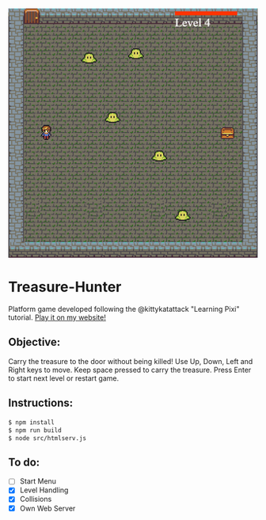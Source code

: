 ![Treasure-Hunter image](https://github.com/Reynau/treasure-hunter/blob/master/treasure-hunter.png)
# Treasure-Hunter
Platform game developed following the @kittykatattack "Learning Pixi" tutorial. [Play it on my website!](http://lopezreynau.space/treasure-hunter/)

## Objective:
Carry the treasure to the door without being killed!
Use Up, Down, Left and Right keys to move. Keep space pressed to carry the treasure.
Press Enter to start next level or restart game.

## Instructions:
```
$ npm install
$ npm run build
$ node src/htmlserv.js
```

## To do:
- [ ] Start Menu
- [x] Level Handling
- [x] Collisions
- [x] Own Web Server
